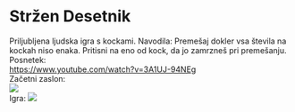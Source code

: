 # Stržen Desetnik
Priljubljena ljudska igra s kockami.
Navodila:
Premešaj dokler vsa števila na kockah niso enaka.
Pritisni na eno od kock, da jo zamrzneš pri premešanju.
<br>
Posnetek:
<br> 
https://www.youtube.com/watch?v=3A1UJ-94NEg
<br>
Začetni zaslon:
<br>
<img src="https://media.discordapp.net/attachments/903312995294277672/991672557021450360/unknown.png">
<br>
Igra:
<img src="https://media.discordapp.net/attachments/903312995294277672/991672557021450360/unknown.png">
